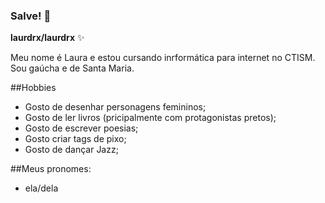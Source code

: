 ### Salve! 👋

**laurdrx/laurdrx** ✨

Meu nome é Laura e estou cursando inrformática para internet  no CTISM.
Sou gaúcha e de Santa Maria.

##Hobbies
* Gosto de desenhar personagens femininos;
* Gosto de ler livros (pricipalmente com protagonistas pretos);
* Gosto de escrever poesias;
* Gosto  criar tags de pixo;
* Gosto de dançar Jazz;

##Meus pronomes:
* ela/dela


